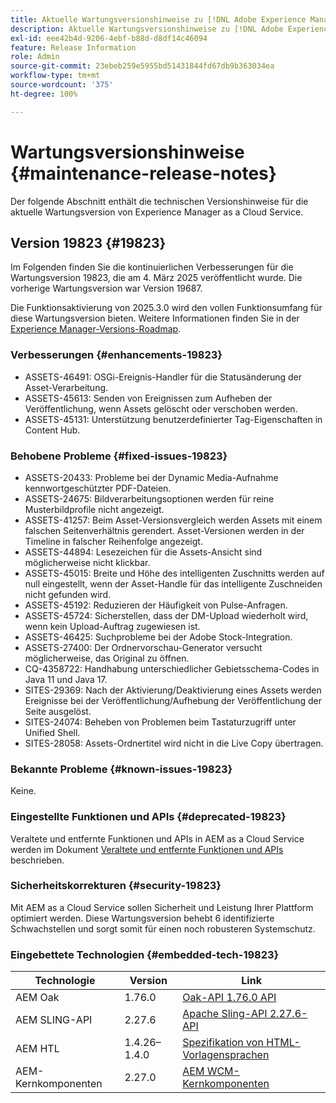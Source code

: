 ```yaml
---
title: Aktuelle Wartungsversionshinweise zu [!DNL Adobe Experience Manager] as a Cloud Service.
description: Aktuelle Wartungsversionshinweise zu [!DNL Adobe Experience Manager] as a Cloud Service.
exl-id: eee42b4d-9206-4ebf-b88d-d8df14c46094
feature: Release Information
role: Admin
source-git-commit: 23ebeb259e5955bd51431844fd67db9b363034ea
workflow-type: tm+mt
source-wordcount: '375'
ht-degree: 100%

---
```



# Wartungsversionshinweise {#maintenance-release-notes}

Der folgende Abschnitt enthält die technischen Versionshinweise für die aktuelle Wartungsversion von Experience Manager as a Cloud Service.

## Version 19823 {#19823}

Im Folgenden finden Sie die kontinuierlichen Verbesserungen für die Wartungsversion 19823, die am 4. März 2025 veröffentlicht wurde. Die vorherige Wartungsversion war Version 19687.

Die Funktionsaktivierung von 2025.3.0 wird den vollen Funktionsumfang für diese Wartungsversion bieten. Weitere Informationen finden Sie in der [Experience Manager-Versions-Roadmap](https://experienceleague.adobe.com/de/docs/experience-manager-release-information/aem-release-updates/update-releases-roadmap).

### Verbesserungen {#enhancements-19823}

* ASSETS-46491: OSGi-Ereignis-Handler für die Statusänderung der Asset-Verarbeitung.
* ASSETS-45613: Senden von Ereignissen zum Aufheben der Veröffentlichung, wenn Assets gelöscht oder verschoben werden.
* ASSETS-45131: Unterstützung benutzerdefinierter Tag-Eigenschaften in Content Hub.

### Behobene Probleme {#fixed-issues-19823}

* ASSETS-20433: Probleme bei der Dynamic Media-Aufnahme kennwortgeschützter PDF-Dateien.
* ASSETS-24675: Bildverarbeitungsoptionen werden für reine Musterbildprofile nicht angezeigt.
* ASSETS-41257: Beim Asset-Versionsvergleich werden Assets mit einem falschen Seitenverhältnis gerendert. Asset-Versionen werden in der Timeline in falscher Reihenfolge angezeigt.
* ASSETS-44894: Lesezeichen für die Assets-Ansicht sind möglicherweise nicht klickbar.
* ASSETS-45015: Breite und Höhe des intelligenten Zuschnitts werden auf null eingestellt, wenn der Asset-Handle für das intelligente Zuschneiden nicht gefunden wird.
* ASSETS-45192: Reduzieren der Häufigkeit von Pulse-Anfragen.
* ASSETS-45724: Sicherstellen, dass der DM-Upload wiederholt wird, wenn kein Upload-Auftrag zugewiesen ist.
* ASSETS-46425: Suchprobleme bei der Adobe Stock-Integration.
* ASSETS-27400: Der Ordnervorschau-Generator versucht möglicherweise, das Original zu öffnen.
* CQ-4358722: Handhabung unterschiedlicher Gebietsschema-Codes in Java 11 und Java 17.
* SITES-29369: Nach der Aktivierung/Deaktivierung eines Assets werden Ereignisse bei der Veröffentlichung/Aufhebung der Veröffentlichung der Seite ausgelöst.
* SITES-24074: Beheben von Problemen beim Tastaturzugriff unter Unified Shell.
* SITES-28058: Assets-Ordnertitel wird nicht in die Live Copy übertragen.

### Bekannte Probleme {#known-issues-19823}

Keine.

### Eingestellte Funktionen und APIs {#deprecated-19823}

Veraltete und entfernte Funktionen und APIs in AEM as a Cloud Service werden im Dokument [Veraltete und entfernte Funktionen und APIs](/help/release-notes/deprecated-removed-features.md) beschrieben.

### Sicherheitskorrekturen {#security-19823}

Mit AEM as a Cloud Service sollen Sicherheit und Leistung Ihrer Plattform optimiert werden. Diese Wartungsversion behebt 6 identifizierte Schwachstellen und sorgt somit für einen noch robusteren Systemschutz.

### Eingebettete Technologien {#embedded-tech-19823}

| Technologie | Version | Link |
|---|---|---|
| AEM Oak | 1.76.0 | [Oak-API 1.76.0 API](https://www.javadoc.io/doc/org.apache.jackrabbit/oak-api/1.76.0/index.html) |
| AEM SLING-API | 2.27.6 | [Apache Sling-API 2.27.6-API](https://www.javadoc.io/doc/org.apache.sling/org.apache.sling.api/latest/index.html) |
| AEM HTL | 1.4.26–1.4.0 | [Spezifikation von HTML-Vorlagensprachen](https://github.com/adobe/htl-spec) |
| AEM-Kernkomponenten | 2.27.0 | [AEM WCM-Kernkomponenten](https://github.com/adobe/aem-core-wcm-components) |
